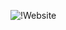 ![!Website](https://img.shields.io/website?label=https://osticals.xyz&style=for-the-badge&url=https%3A%2F%2Fcodestackr.com)
